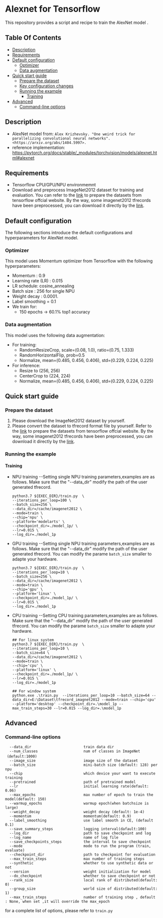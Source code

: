 ﻿# Alexnet for Tensorflow 

This repository provides a script and recipe to train the AlexNet model .

## Table Of Contents

* [Description](#Description)
* [Requirements](#Requirements)
* [Default configuration](#Default-configuration)
  * [Optimizer](#Optimizer)
  * [Data augmentation](#Data-augmentation)
* [Quick start guide](#quick-start-guide)
  * [Prepare the dataset](#Prepare-the-dataset)
  * [Key configuration changes](#Key-configuration-changes)
  * [Running the example](#Running-the-example)
    * [Training](#Training)
* [Advanced](#advanced)
  * [Command-line options](#Command-line-options)   

## Description

- AlexNet model from: `Alex Krizhevsky. "One weird trick for parallelizing convolutional neural networks". <https://arxiv.org/abs/1404.5997>.`
- reference implementation: <https://pytorch.org/docs/stable/_modules/torchvision/models/alexnet.html#alexnet>

## Requirements

- Tensorflow CPU/GPU/NPU environmemnt
- Download and preprocess ImageNet2012 dataset for training and evaluation. You can refer to the [link](https://github.com/tensorflow/models/tree/master/research/slim) to prepare the datasets from tensorflow offcial website. By the way, some imagenet2012 tfrecords have been preprocessed, you can download it directly by the [link](https://public-obs.obs.cn-north-4.myhuaweicloud.com/tfrecord_imagnet2012.rar).

## Default configuration

The following sections introduce the default configurations and hyperparameters for AlexNet model.

### Optimizer

This model uses Momentum optimizer from Tensorflow with the following hyperparameters:

- Momentum : 0.9
- Learning rate (LR) : 0.015
- LR schedule: cosine_annealing
- Batch size : 256 for single NPU 
- Weight decay :  0.0001. 
- Label smoothing = 0.1
- We train for:
  - 150 epochs ->  60.1% top1 accuracy

### Data augmentation

This model uses the following data augmentation:

- For training:
  - RandomResizeCrop, scale=(0.08, 1.0), ratio=(0.75, 1.333)
  - RandomHorizontalFlip, prob=0.5
  - Normalize, mean=(0.485, 0.456, 0.406), std=(0.229, 0.224, 0.225)
- For inference:
  - Resize to (256, 256)
  - CenterCrop to (224, 224)
  - Normalize, mean=(0.485, 0.456, 0.406), std=(0.229, 0.224, 0.225)

## Quick start guide

### Prepare the dataset

1. Please download the ImageNet2012 dataset by yourself. 
2. Please convert the dataset to tfrecord format file by yourself. Refer to the [link](https://github.com/tensorflow/models/tree/master/research/slim) to prepare the datasets from tensorflow offcial website. By the way, some imagenet2012 tfrecords have been preprocessed, you can download it directly by the [link](https://public-obs.obs.cn-north-4.myhuaweicloud.com/tfrecord_imagnet2012.rar).

### Running the example

#### Training
- NPU training
--Setting single NPU training parameters,examples are as follows.
Make sure that the "--data_dir" modify the path of the user generated tfrecord.
  ```
  python3.7 ${EXEC_DIR}/train.py  \
  --iterations_per_loop=100 \
  --batch_size=256 \
  --data_dir=/cache/imagenet2012 \
  --mode=train \
  --chip='npu' \
  --platform='modelarts' \
  --checkpoint_dir=./model_1p/ \
  --lr=0.015 \
  --log_dir=./model_1p 
  ```
- GPU training
--Setting single NPU training parameters,examples are as follows.
Make sure that the "--data_dir" modify the path of the user generated tfrecord. You can modify the parame `batch_size` smaller to adapte your hardware.
  ```
  python3.7 ${EXEC_DIR}/train.py  \
  --iterations_per_loop=10 \
  --batch_size=256 \
  --data_dir=/cache/imagenet2012 \
  --mode=train \
  --chip='gpu' \
  --platform='linux' \
  --checkpoint_dir=./model_1p/ \
  --lr=0.015 \
  --log_dir=./model_1p 
  ```

- CPU training
--Setting CPU training parameters,examples are as follows.
Make sure that the "--data_dir" modify the path of the user generated tfrecord. You can modify the parame `batch_size` smaller to adapte your hardware.
  ```
  ## For linux system
  python3.7 ${EXEC_DIR}/train.py  \
  --iterations_per_loop=10 \
  --batch_size=64 \
  --data_dir=/cache/imagenet2012 \
  --mode=train \
  --chip='cpu' \
  --platform='linux' \
  --checkpoint_dir=./model_1p/ \
  --lr=0.015 \
  --log_dir=./model_1p 

  ## For window system
  python.exe .\train.py  --iterations_per_loop=10 --batch_size=64 --data_dir=E:\Dataset\tfrecord_imagnet2012 --mode=train --chip='cpu' --platform='desktop' --checkpoint_dir=.\model_1p --max_train_steps=30 --lr=0.015 --log_dir=.\model_1p
  ```

## Advanced

### Command-line options

```
  --data_dir                        train data dir
  --num_classes                     num of classes in ImageNet（default:1000)
  --image_size                      image size of the dataset
  --batch_size                      mini-batch size (default: 128) per npu
  --chip                            which device your want to execute training
  --pretrained                      path of pretrained model
  --lr                              initial learning rate(default: 0.06)
  --max_epochs                      max number of epoch to train the model(default: 150)
  --warmup_epochs                   warmup epoch(when batchsize is large)
  --weight_decay                    weight decay (default: 1e-4)
  --momentum                        momentum(default: 0.9)
  --label_smoothing                 use label smooth in CE, (default 0.1)
  --save_summary_steps              logging interval(dafault:100)
  --log_dir                         path to save checkpoint and log
  --log_name                        name of log file
  --save_checkpoints_steps          the interval to save checkpoint
  --mode                            mode to run the program (train, evaluate)
  --checkpoint_dir                  path to checkpoint for evaluation
  --max_train_steps                 max number of training steps 
  --synthetic                       whether to use synthetic data or not
  --version                         weight initialization for model
  --do_checkpoint                   whether to save checkpoint or not 
  --rank_size                       local rank of distributed(default: 0)
  --group_size                      world size of distributed(default: 1)
  --max_train_steps                 number of training step , default : None, when set ,it will override the max_epoch
```
for a complete list of options, please refer to `train.py`



